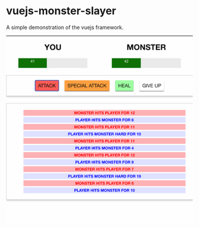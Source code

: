 # vuejs-monster-slayer

A simple demonstration of the vuejs framework.

![Screenshot](https://github.com/jonathantcrawford/vuejs-monster-slayer/blob/master/screenshot.png)
